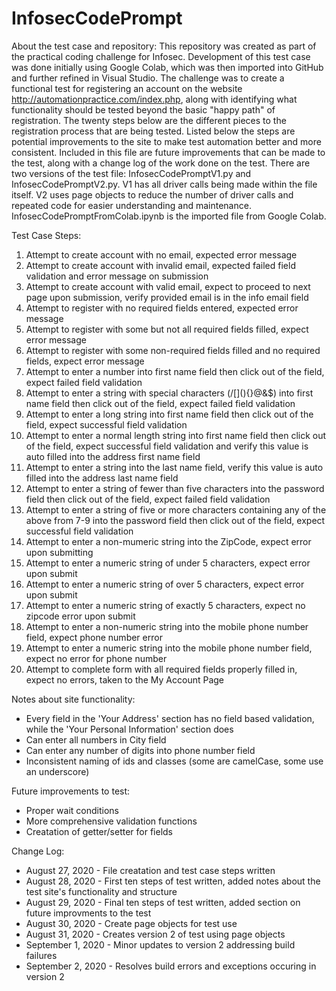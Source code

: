 # InfosecCodePrompt
About the test case and repository:
This repository was created as part of the practical coding challenge for Infosec.  Development of this test case was done initially using Google Colab, which was then imported into GitHub and further refined in Visual Studio.
The challenge was to create a functional test for registering an account on the website http://automationpractice.com/index.php, along with identifying what functionality should be tested beyond the basic "happy path" of registration.
The twenty steps below are the different pieces to the registration process that are being tested.  Listed below the steps are potential improvements to the site to make test automation better and more consistent.
Included in this file are future improvements that can be made to the test, along with a change log of the work done on the test.
There are two versions of the test file: InfosecCodePromptV1.py and InfosecCodePromptV2.py.  V1 has all driver calls being made within the file itself.  V2 uses page objects to reduce the number of driver calls and repeated code for easier understanding and maintenance.
InfosecCodePromptFromColab.ipynb is the imported file from Google Colab.

Test Case Steps:
1. Attempt to create account with no email, expected error message
2. Attempt to create account with invalid email, expected failed field validation and error message on submission
3. Attempt to create account with valid email, expect to proceed to next page upon submission, verify provided email is in the info email field
4. Attempt to register with no required fields entered, expected error message
5. Attempt to register with some but not all required fields filled, expect error message
6. Attempt to register with some non-required fields filled and no required fields, expect error message
7. Attempt to enter a number into first name field then click out of the field, expect failed field validation
8. Attempt to enter a string with special characters (/\[](){}@&$) into first name field then click out of the field, expect failed field validation
9. Attempt to enter a long string into first name field then click out of the field, expect successful field validation
10. Attempt to enter a normal length string into first name field then click out of the field, expect successful field validation and verify this value is auto filled into the address first name field
11. Attempt to enter a string into the last name field, verify this value is auto filled into the address last name field
12. Attempt to enter a string of fewer than five characters into the password field then click out of the field, expect failed field validation
13. Attempt to enter a string of five or more characters containing any of the above from 7-9 into the password field then click out of the field, expect successful field validation
14. Attempt to enter a non-mumeric string into the ZipCode, expect error upon submitting
15. Attempt to enter a numeric string of under 5 characters, expect error upon submit
16. Attempt to enter a numeric string of over 5 characters, expect error upon submit
17. Attempt to enter a numeric string of exactly 5 characters, expect no zipcode error upon submit
18. Attempt to enter a non-numeric string into the mobile phone number field, expect phone number error
19. Attempt to enter a numeric string into the mobile phone number field, expect no error for phone number
20. Attempt to complete form with all required fields properly filled in, expect no errors, taken to the My Account Page

Notes about site functionality:
* Every field in the 'Your Address' section has no field based validation, while the 'Your Personal Information' section does
* Can enter all numbers in City field
* Can enter any number of digits into phone number field
* Inconsistent naming of ids and classes (some are camelCase, some use an underscore)

Future improvements to test:
* Proper wait conditions
* More comprehensive validation functions
* Creatation of getter/setter for fields

Change Log:
* August 27, 2020 - File creatation and test case steps written
* August 28, 2020 - First ten steps of test written, added notes about the test site's functionality and structure
* August 29, 2020 - Final ten steps of test written, added section on future improvments to the test
* August 30, 2020 - Create page objects for test use
* August 31, 2020 - Creates version 2 of test using page objects
* September 1, 2020 - Minor updates to version 2 addressing build failures
* September 2, 2020 - Resolves build errors and exceptions occuring in version 2